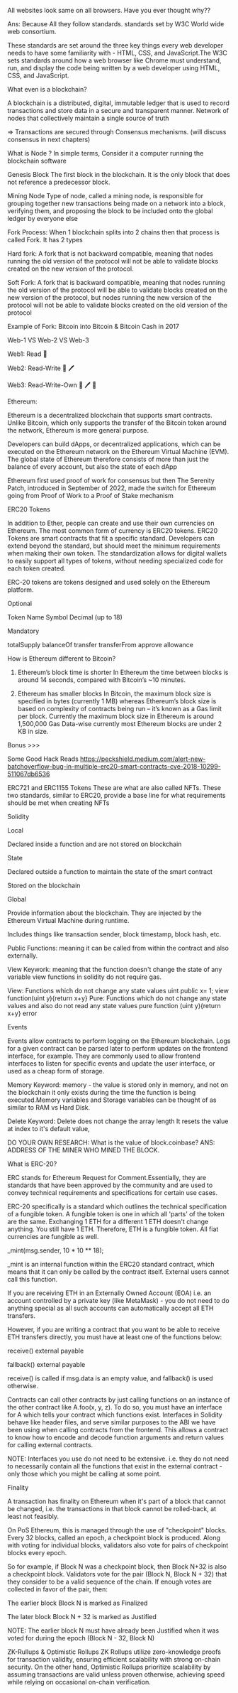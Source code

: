 
All websites look same on all browsers. Have you ever thought 
why??

Ans: Because All they follow standards. standards set by W3C World wide web consortium.

These standards are set around the three key things every web developer needs to have some familiarity with - HTML, CSS, and JavaScript.The W3C sets standards around how a web browser like Chrome must understand, run, and display the code being written by a web developer using HTML, CSS, and JavaScript.

What even is a blockchain?

A blockchain is a distributed, digital, immutable ledger that is used to record transactions and store data in a secure and transparent manner. Network of nodes that collectively maintain a single source of truth

=> Transactions are secured through Consensus mechanisms. (will discuss consensus in next chapters)

What is Node ?
In simple terms, Consider it a computer running the blockchain software

Genesis Block
The first block in the blockchain. It is the only block that does not reference a predecessor block.

Mining Node
Type of node, called a mining node, is responsible for grouping together new transactions being made on a network into a block, verifying them, and proposing the block to be included onto the global ledger by everyone else

Fork Process:
When 1 blockchain splits into 2 chains then that process is called Fork. It has 2 types 

Hard fork: A fork that is not backward compatible, meaning that nodes running the old version of the protocol will not be able to validate blocks created on the new version of the protocol.

Soft Fork: A fork that is backward compatible, meaning that nodes running the old version of the protocol will be able to validate blocks created on the new version of the protocol, but nodes running the new version of the protocol will not be able to validate blocks created on the old version of the protocol

Example of Fork: Bitcoin into Bitcoin & Bitcoin Cash in 2017

Web-1 VS Web-2 VS Web-3

Web1: Read 📖

Web2: Read-Write 📖 🖊️

Web3: Read-Write-Own 📖 🖊️ 🔑

Ethereum:

Ethereum is a decentralized blockchain that supports smart contracts. Unlike Bitcoin, which only supports the transfer of the Bitcoin token around the network, Ethereum is more general purpose.

Developers can build dApps, or decentralized applications, which can be executed on the Ethereum network on the Ethereum Virtual Machine (EVM). The global state of Ethereum therefore consists of more than just the balance of every account, but also the state of each dApp

Ethereum first used proof of work for consensus but then The Serenity Patch, introduced in September of 2022, made the switch for Ethereum going from Proof of Work to a Proof of Stake mechanism

ERC20 Tokens

In addition to Ether, people can create and use their own currencies on Ethereum. The most common form of currency is ERC20 tokens. ERC20 Tokens are smart contracts that fit a specific standard. Developers can extend beyond the standard, but should meet the minimum requirements when making their own token. The standardization allows for digital wallets to easily support all types of tokens, without needing specialized code for each token created.

ERC-20 tokens are tokens designed and used solely on the Ethereum platform.

Optional

Token Name
Symbol
Decimal (up to 18)

Mandatory

totalSupply
balanceOf
transfer
transferFrom
approve
allowance

How is Ethereum different to Bitcoin?

1. Ethereum’s block time is shorter
In Ethereum the time between blocks is around 14 seconds, compared with Bitcoin’s ~10 minutes.

2. Ethereum has smaller blocks
In Bitcoin, the maximum block size is specified in bytes (currently 1 MB) whereas Ethereum’s block size is based on complexity of contracts being run – it’s known as a Gas limit per block. Currently the maximum block size in Ethereum is around 1,500,000 Gas
Data-wise currently most Ethereum blocks are under 2 KB in size.



Bonus >>>

Some Good Hack Reads 
https://peckshield.medium.com/alert-new-batchoverflow-bug-in-multiple-erc20-smart-contracts-cve-2018-10299-511067db6536


ERC721 and ERC1155 Tokens
These are what are also called NFTs. These two standards, similar to ERC20, provide a base line for what requirements should be met when creating NFTs

Solidity

Local

Declared inside a function and are not stored on blockchain

State

Declared outside a function to maintain the state of the smart contract

Stored on the blockchain

Global

Provide information about the blockchain. They are injected by the Ethereum Virtual Machine during runtime.

Includes things like transaction sender, block timestamp, block hash, etc.

Public Functions:
meaning it can be called from within the contract and also externally.

View Keywork:
meaning that the function doesn't change the state of any variable view functions in solidity do not require gas.

View: Functions which do not change any state values
uint public x= 1;
 view function(uint y){return x+y}
Pure: Functions which do not change any state values and also do not read any state values
pure function (uint y){return x+y} error

Events

Events allow contracts to perform logging on the Ethereum blockchain. Logs for a given contract can be parsed later to perform updates on the frontend interface, for example. They are commonly used to allow frontend interfaces to listen for specific events and update the user interface, or used as a cheap form of storage.

Memory Keyword:
memory - the value is stored only in memory, and not on the blockchain  it only exists during the time the function is being executed.Memory variables and Storage variables can be thought of as similar to RAM vs Hard Disk.

Delete Keyword:
Delete does not change the array length It resets the value at index to it's default value,

DO YOUR OWN RESEARCH:
What is the value of block.coinbase?
ANS: ADDRESS OF THE MINER WHO MINED THE BLOCK.

What is ERC-20?

ERC stands for Ethereum Request for Comment.Essentially, they are standards that have been approved by the community and are used to convey technical requirements and specifications for certain use cases.

ERC-20 specifically is a standard which outlines the technical specification of a fungible token.
A fungible token is one in which all 'parts' of the token are the same. Exchanging 1 ETH for a different 1 ETH doesn't change anything. You still have 1 ETH. Therefore, ETH is a fungible token. All fiat currencies are fungible as well.

_mint(msg.sender, 10 * 10 ** 18);

_mint is an internal function within the ERC20 standard contract, which means that it can only be called by the contract itself. External users cannot call this function.


If you are receiving ETH in an Externally Owned Account (EOA) i.e. an account controlled by a private key (like MetaMask) - you do not need to do anything special as all such accounts can automatically accept all ETH transfers.

However, if you are writing a contract that you want to be able to receive ETH transfers directly, you must have at least one of the functions below:

receive() external payable

fallback() external payable

receive() is called if msg.data is an empty value, and fallback() is used otherwise.

Contracts can call other contracts by just calling functions on an instance of the other contract like A.foo(x, y, z). To do so, you must have an interface for A which tells your contract which functions exist. Interfaces in Solidity behave like header files, and serve similar purposes to the ABI we have been using when calling contracts from the frontend. This allows a contract to know how to encode and decode function arguments and return values for calling external contracts.

NOTE: Interfaces you use do not need to be extensive. i.e. they do not need to necessarily contain all the functions that exist in the external contract - only those which you might be calling at some point.


Finality

A transaction has finality on Ethereum when it's part of a block that cannot be changed, i.e. the transactions in that block cannot be rolled-back, at least not feasibly.

On PoS Ethereum, this is managed through the use of "checkpoint" blocks. Every 32 blocks, called an epoch, a checkpoint block is produced. Along with voting for individual blocks, validators also vote for pairs of checkpoint blocks every epoch.

So for example, if Block N was a checkpoint block, then Block N+32 is also a checkpoint block. Validators vote for the pair (Block N, Block N + 32) that they consider to be a valid sequence of the chain. If enough votes are collected in favor of the pair, then:

The earlier block Block N is marked as Finalized

The later block Block N + 32 is marked as Justified

NOTE: The earlier block N must have already been Justified when it was voted for during the epoch (Block N - 32, Block N)

ZK-Rullups & Optimistic Rollups
ZK Rollups utilize zero-knowledge proofs for transaction validity, ensuring efficient scalability with strong on-chain security. On the other hand, Optimistic Rollups prioritize scalability by assuming transactions are valid unless proven otherwise, achieving speed while relying on occasional on-chain verification.

